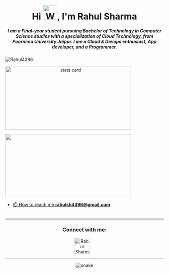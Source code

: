 <h1 align="center">Hi <img src="https://raw.githubusercontent.com/nixin72/nixin72/master/wave.gif" 
         alt="Waving hand animated gif"
         height="45"
         width="45" />, I'm Rahul Sharma</h1>
<h5 align="center">
I am a Final-year student pursuing Bachelor of Technology in Computer Science studies with a specialization of Cloud Technology, from Poornima University Jaipur. I am a Cloud & Devops enthusiast, App developer, and a Programmer. 
</h5>
<p align="left"> <img src="https://komarev.com/ghpvc/?username=Rahul4396&label=Profile%20views&color=0e75b6&style=flat" alt="Rahul4396" /> </p>
<p>
<a align= "center" href="https://github.com/Rahul4396">
<img alt= "stats card" height="200px" width="400" src="https://github-readme-streak-stats.herokuapp.com/?user=Rahul4396&theme=radical">

</p>
<img height="200px" width="400" src="https://github-readme-stats.vercel.app/api?username=Rahul4396&count_private=true&theme=radical&  show_icons=true" />

- 📫 How to reach me **rahulsh4396@gmail.com**
<br><br>
<hr>

<h3 align="center">Connect with me:</h3>
<p align="center">
<a href="https://www.linkedin.com/in/rahulsharma43/" target="blank"><img align="center" src="https://img.icons8.com/cute-clipart/64/000000/linkedin.png" alt="Rahul Sharma" height="50" width="50" /></a>&nbsp;&nbsp;&nbsp;&nbsp;
</p>

<hr>

<p align="center">
  <img src="https://github.com/Rahul4396/raw/output/github-contribution-grid-snake.svg" alt="snake"/>
</p>


